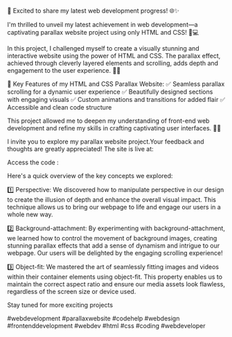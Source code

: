 🚀 Excited to share my latest web development progress! 🌐✨

I'm thrilled to unveil my latest achievement in web development—a captivating parallax website project using only HTML and CSS! 🎉💻

In this project, I challenged myself to create a visually stunning and interactive website using the power of HTML and CSS. The parallax effect, achieved through cleverly layered elements and scrolling, adds depth and engagement to the user experience. 🌈✨

📌 Key Features of my HTML and CSS Parallax Website:
✅ Seamless parallax scrolling for a dynamic user experience
✅ Beautifully designed sections with engaging visuals
✅ Custom animations and transitions for added flair
✅ Accessible and clean code structure


This project allowed me to deepen my understanding of front-end web development and refine my skills in crafting captivating user interfaces. 💪💡

I invite you to explore my parallax website project.Your feedback and thoughts are greatly appreciated! 
The site is live at: 

Access the code : 

Here's a quick overview of the key concepts we explored:

1️⃣ Perspective: We discovered how to manipulate perspective in our design to create the illusion of depth and enhance the overall visual impact.
This technique allows us to bring our webpage to life and engage our users in a whole new way.

2️⃣ Background-attachment: By experimenting with background-attachment, we learned how to control the movement of background images,
creating stunning parallax effects that add a sense of dynamism and intrigue to our webpage.
Our users will be delighted by the engaging scrolling experience!

3️⃣ Object-fit: We mastered the art of seamlessly fitting images and videos within their container elements using object-fit.
This property enables us to maintain the correct aspect ratio and ensure our media assets look flawless, regardless of the screen size or device used.

Stay tuned for more exciting projects 

#webdevelopment #parallaxwebsite #codehelp #webdesign #frontenddevelopment #webdev #html #css #coding #webdeveloper 
